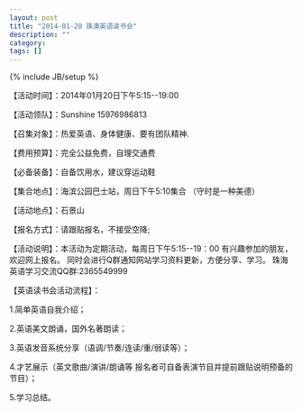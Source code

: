 ```yaml
---
layout: post
title: "2014-01-20 珠澳英语读书会"
description: ""
category: 
tags: []
---
```

{% include JB/setup %}

【活动时间】：2014年01月20日下午5:15--19:00

【活动领队】：Sunshine 15976986813

【召集对象】：热爱英语、身体健康、要有团队精神. 

【费用预算】：完全公益免费，自理交通费

【必备装备】：自备饮用水，建议穿运动鞋

【集合地点】：海滨公园巴士站，周日下午5:10集合
                        （守时是一种美德）
						
【活动地点】：石景山

【报名方式】：请跟贴报名，不接受空降;

【活动说明】：本活动为定期活动，每周日下午5:15--19：00
              有兴趣参加的朋友，欢迎网上报名。
              同时会进行Q群通知网站学习资料更新，方便分享、学习。
              珠海英语学习交流QQ群:2365549999
			  
【英语读书会活动流程】：

  1.简单英语自我介绍；

  2.英语美文朗诵，国外名著朗读；

  3.英语发音系统分享（语调/节奏/连读/重/弱读等）；

  4.才艺展示（英文歌曲/演讲/朗诵等 报名者可自备表演节目并提前跟贴说明预备的节目）；
  
  5.学习总结。

